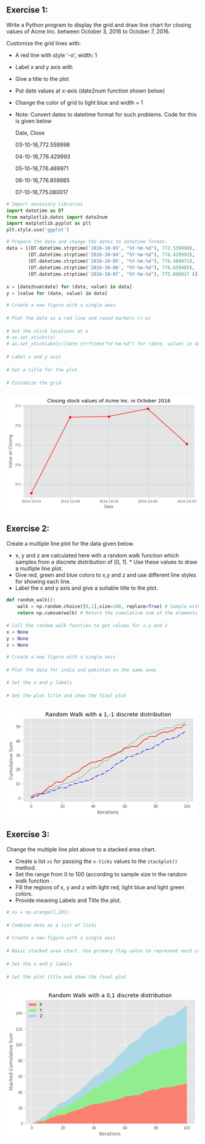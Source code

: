 
## Exercise 1:

Write a Python program to display the grid and draw line chart for closing values of Acme Inc. between October 3, 2016 to October 7, 2016. 

Customize the grid lines with:

* A red line with style '-o', width: 1
* Label x and y axis with 
* Give a title to the plot 
* Put date values at x-axis (date2num function shown below)
* Change the color of grid to light blue and width = 1
* Note: Convert dates to datetime format for such problems. Code for this is given below
 
    Date, Close
    
    03-10-16,772.559998
    
    04-10-16,776.429993
    
    05-10-16,776.469971
    
    06-10-16,776.859985
    
    07-10-16,775.080017


```python
# Import necessary libraries
import datetime as DT
from matplotlib.dates import date2num
import matplotlib.pyplot as plt
plt.style.use('ggplot')
```


```python
# Prepare the data and change the dates to datetime format.
data = [(DT.datetime.strptime('2016-10-03', "%Y-%m-%d"), 772.559998),
        (DT.datetime.strptime('2016-10-04', "%Y-%m-%d"), 776.429993),
        (DT.datetime.strptime('2016-10-05', "%Y-%m-%d"), 776.469971),
        (DT.datetime.strptime('2016-10-06', "%Y-%m-%d"), 776.859985),
        (DT.datetime.strptime('2016-10-07', "%Y-%m-%d"), 775.080017 )]

x = [date2num(date) for (date, value) in data]
y = [value for (date, value) in data]
```


```python
# Create a new figure with a single axes

# Plot the data as a red line and round markers (r-o)

# Set the xtick locations at x
# ax.set_xticks(x)
# ax.set_xticklabels([date.strftime("%Y-%m-%d") for (date, value) in data])

# Label x and y axis

# Set a title for the plot 

# Customize the grid
```


```python

```


![png](index_files/index_4_0.png)


## Exercise 2:
Create a multiple line plot for the data given below. 
* x, y and z are calculated here with a random walk function which samples from a discrete distribution of [0, 1]. * Use these values to draw a multiple line plot. 
* Give red, green and blue colors to x,y and z and use different line styles for showing each line. 
* Label the x and y axis and give a suitable title to the plot. 


```python
def random_walk():
    walk = np.random.choice([0,1],size=100, replace=True) # Sample with replacement from (-1, 1)
    return np.cumsum(walk) # Return the cumulative sum of the elements

# Call the random walk function to get values for x,y and z
x = None
y = None
z = None
```


```python
# Create a new figure with a single axis

# Plot the data for india and pakistan on the same axes

# Set the x and y labels

# Set the plot title and show the final plot
```


```python

```


![png](index_files/index_8_0.png)


## Exercise 3:

Change the multiple line plot above to a stacked area chart. 
* Create a list `xs` for passing the `x-ticks` values to the `stackplot()` method. 
* Set the range from 0 to 100 (according to sample size in the random walk function . 
* Fill the regions of x, y and z with light red, light blue and light green colors. 
* Provide meaning Labels and Title the plot.  


```python
# xs = np.arange(1,101)

# Combine data as a list of lists

# Create a new figure with a single axis

# Basic stacked area chart. Use primary flag colos to represent each country

# Set the x and y labels

# Set the plot title and show the final plot

```


```python

```


![png](index_files/index_11_0.png)

